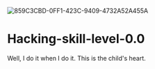![859C3CBD-0FF1-423C-9409-4732A52A455A](https://user-images.githubusercontent.com/120607647/220115302-b88d73e4-0f92-4daf-a5e0-6ed41cda5f1d.jpeg)
# Hacking-skill-level-0.0
Well, I do it when I do it. This is the child's heart.

